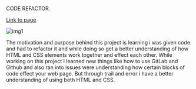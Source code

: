 CODE REFACTOR.

[Link to page](https://djenkins88.github.io/Project-Code-Refactor.-/)

![img1](https://user-images.githubusercontent.com/81633522/117509698-5304cc80-af50-11eb-8542-7f5dd316fdaf.png) 

The motivation and purpose behind this project is learning i was given code and had to refactor it and while doing so get a better understanding of how HTML and CSS elements work together and effect each other.
While working on this project I learned new things like how to use GitLab and Github and also ran into issues were understanding how certain blocks of code effect your web page.
But through trail and error i have a better understanding of using both HTML and CSS.


